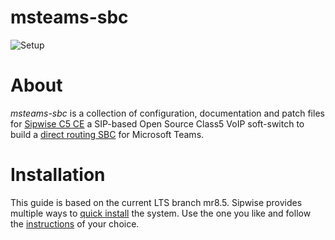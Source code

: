 # msteams-sbc
![Setup](https://user-images.githubusercontent.com/20154956/107523749-5dafff80-6bb5-11eb-879a-ca414b4ecd9f.jpg)

# About
*msteams-sbc* is a collection of configuration, documentation and patch files for [Sipwise C5 CE](https://www.sipwise.com/spce/) a SIP-based Open Source Class5 VoIP soft-switch to build a [direct routing SBC](https://docs.microsoft.com/en-us/microsoftteams/direct-routing-connect-the-sbc) for Microsoft Teams.

# Installation
This guide is based on the current LTS branch mr8.5. Sipwise provides multiple ways to [quick install](https://www.sipwise.com/spce/quickinstall/) the system. Use the one you like and follow the [instructions](https://www.sipwise.com/doc/mr8.5.3/spce/ar01s03.html) of your choice.
